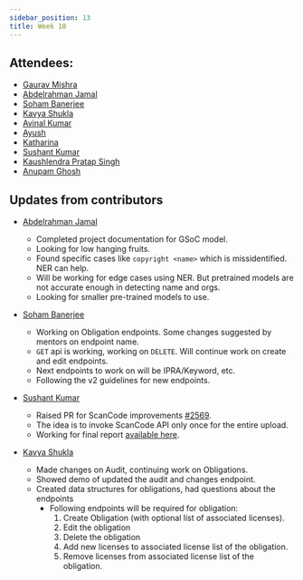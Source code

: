 ```yaml
---
sidebar_position: 13
title: Week 10
---
```


<!--
SPDX-License-Identifier: CC-BY-SA-4.0

SPDX-FileCopyrightText: 2023 Gaurav Mishra <mishra.gaurav@siemens.com>
SPDX-FileCopyrightText: 2023 Siemens AG
-->

## Attendees:

  - [Gaurav Mishra](https://github.com/GMishx)
  - [Abdelrahman Jamal](https://github.com/Hero2323)
  - [Soham Banerjee](https://github.com/soham4abc)
  - [Kavya Shukla](https://github.com/k-avy)
  - [Avinal Kumar](https://github.com/avinal)
  - [Ayush](https://github.com/hastagAB)
  - [Katharina](mailto:katharina.ettinger@siemens.com)
  - [Sushant Kumar](https://github.com/its-sushant)
  - [Kaushlendra Pratap Singh](https://github.com/kaushl2208)
  - [Anupam Ghosh](https://github.com/ag4ums)

## Updates from contributors

- [Abdelrahman Jamal](https://github.com/Hero2323)
  - Completed project documentation for GSoC model.
  - Looking for low hanging fruits.
  - Found specific cases like `copyright <name>` which is missidentified. NER can help.
  - Will be working for edge cases using NER. But pretrained models are not accurate enough in detecting name and orgs.
  - Looking for smaller pre-trained models to use.

- [Soham Banerjee](https://github.com/soham4abc)
  - Working on Obligation endpoints. Some changes suggested by mentors on endpoint name.
  - `GET` api is working, working on `DELETE`. Will continue work on create and edit endpoints.
  - Next endpoints to work on will be IPRA/Keyword, etc.
  - Following the v2 guidelines for new endpoints.

- [Sushant Kumar](https://github.com/its-sushant)
  - Raised PR for ScanCode improvements [#2569](https://github.com/fossology/fossology/pull/2569).
  - The idea is to invoke ScanCode API only once for the entire upload.
  - Working for final report [available here](https://github.com/its-sushant/GSoC-23/tree/main).

- [Kavya Shukla](https://github.com/k-avy)
  - Made changes on Audit, continuing work on Obligations.
  - Showed demo of updated the audit and changes endpoint.
  - Created data structures for obligations, had questions about the endpoints
    - Following endpoints will be required for obligation:
      1. Create Obligation (with optional list of associated licenses).
      2. Edit the obligation
      3. Delete the obligation
      4. Add new licenses to associated license list of the obligation.
      5. Remove licenses from associated license list of the obligation.
